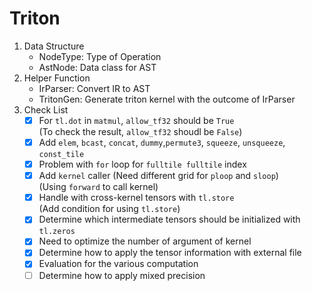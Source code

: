 # Triton
1. Data Structure
    - NodeType: Type of Operation
    - AstNode: Data class for AST
2. Helper Function
    - IrParser: Convert IR to AST
    - TritonGen: Generate triton kernel with the outcome of IrParser
3. Check List
    - [x] For `tl.dot` in `matmul`, `allow_tf32` should be `True`  
            (To check the result, `allow_tf32` shoudl be `False`)
    - [x] Add `elem`, `bcast`, `concat`, `dummy`,`permute3`, `squeeze`, `unsqueeze`, `const_tile`
    - [x] Problem with `for` loop for `fulltile fulltile` index  
    - [x] Add `kernel` caller (Need different grid for `ploop` and `sloop`)   
            (Using `forward` to call kernel)
    - [x] Handle with cross-kernel tensors with `tl.store`   
            (Add condition for using `tl.store`)
    - [x] Determine which intermediate tensors should be initialized with `tl.zeros`  
    - [x] Need to optimize the number of argument of kernel   
    - [x] Determine how to apply the tensor information with external file   
    - [x] Evaluation for the various computation  
    - [ ] Determine how to apply mixed precision